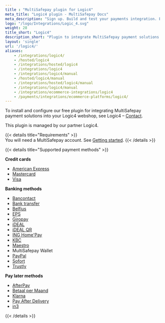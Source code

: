 ```yaml
---
title : "MultiSafepay plugin for Logic4"
meta_title: "Logic4 plugin - MultiSafepay Docs"
meta_description: "Sign up. Build and test your payments integration. Explore our products and services. Use our API reference, SDKs, and wrappers. Get support."
logo: "/logo/Integrations/Logic_4.svg"
weight: 28
title_short: "Logic4"
description_short: "Plugin to integrate MultiSafepay payment solutions into your Logic4 webshop."
layout: 'single'
url: '/logic4/'
aliases: 
    - /integrations/logic4/
    - /hosted/logic4
    - /integrations/hosted/logic4
    - /integrations/logic4
    - /integrations/logic4/manual
    - /hosted/logic4/manual
    - /integrations/hosted/logic4/manual
    - /integrations/logic4/manual
    - /integrations/ecommerce-integrations/logic4
    - /payments/integrations/ecommerce-platforms/logic4/
---
```


To install and configure our free plugin for integrating MultiSafepay payment solutions into your Logic4 webshop, see Logic4 – [Contact](https://www.logic4.nl/contact/). 

This plugin is managed by our partner Logic4.

{{< details title="Requirements" >}}
&nbsp;  
You will need a MultiSafepay account. See [Getting started](/getting-started/).
{{< /details >}}

{{< details title="Supported payment methods" >}}

**Credit cards**

- [American Express](/payments/methods/credit-and-debit-cards/american-express)
- [Mastercard](/payments/methods/credit-and-debit-cards/mastercard)
- [Visa](/payments/methods/credit-and-debit-cards/visa)

**Banking methods**

- [Bancontact](/payments/methods/banks/bancontact)
- [Bank transfer](/payments/methods/banks/bank-transfer)
- [Belfius](/payments/methods/banks/belfius)
- [EPS](/payments/methods/banks/eps)
- [Giropay](/payments/methods/banks/giropay)
- [iDEAL](/payments/methods/banks/ideal)
- [iDEAL QR](/payments/methods/banks/idealqr)
- [ING Home'Pay](/payments/methods/banks/ing-home-pay)
- [KBC](/payments/methods/banks/kbc)
- [Maestro](/payments/methods/credit-and-debit-cards/maestro)
- MultiSafepay Wallet
- [PayPal](/payments/methods/wallet/paypal)
- [Sofort](/payments/methods/banks/sofort-banking)
- [Trustly](/payments/methods/banks/trustly)

**Pay later methods**

+ [AfterPay](/payments/methods/billing-suite/afterpay)
+ [Betaal per Maand](/payments/methods/billing-suite/betaalpermaand)
+ [Klarna](/payments/methods/billing-suite/klarna)
+ [Pay After Delivery](/payments/methods/billing-suite/pay-after-delivery)
+ [in3](/payments/methods/billing-suite/in3)

{{< /details >}}

